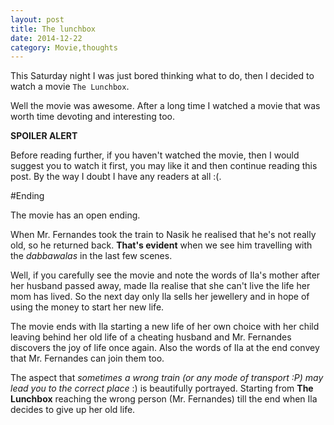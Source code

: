 ```yaml
---
layout: post
title: The lunchbox
date: 2014-12-22
category: Movie,thoughts
---
```

This Saturday night I was just bored thinking what to do, then I decided to watch a movie ```The Lunchbox```.
 
Well the movie was awesome. After a long time I watched a movie that was worth time devoting and interesting too.

**SPOILER ALERT**

Before reading further, if you haven't watched the movie, then I would suggest you to watch it first, you may like it and then continue reading this post. By the way I doubt I have any readers at all :(.

#Ending
 
The movie has an open ending. 
 
When Mr. Fernandes took the train to Nasik he realised that he's not really old, so he returned back. **That's evident** when we see him travelling with the *dabbawalas* in the last few scenes.
 
Well, if you carefully see the movie and note the words of Ila's mother after her husband passed away, made Ila realise that she can't live the life her mom has lived. So the next day only Ila sells her jewellery and in hope of using the money to start her new life.
 
The movie ends with Ila starting a new life of her own choice with her child leaving behind her old life of a cheating husband and Mr. Fernandes discovers the joy of life once again. Also the words of Ila at the end convey that Mr. Fernandes can join them too.
 
The aspect that *sometimes a wrong train (or any mode of transport :P) may lead you to the correct place* :) is beautifully portrayed. Starting from **The Lunchbox** reaching the wrong person (Mr. Fernandes) till the end when Ila decides to give up her old life.

